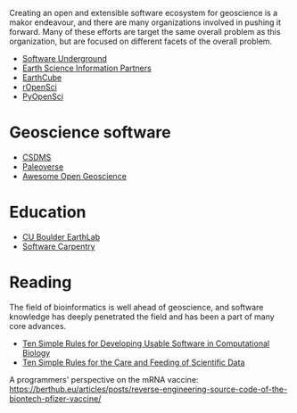 Creating an open and extensible software ecosystem for geoscience is a makor endeavour, and there are many organizations involved in pushing it forward. Many of these efforts are target the same overall problem as this organization, but are focused on different facets of the overall problem.

- [Software Underground](https://softwareunderground.org/)
- [Earth Science Information Partners](https://www.esipfed.org/)
- [EarthCube](https://www.earthcube.org/)
- [rOpenSci](https://ropensci.org/)
- [PyOpenSci](https://www.pyopensci.org/)

# Geoscience software

- [CSDMS](https://csdms.colorado.edu/wiki/Main_Page)
- [Paleoverse](https://paleoverse.org/)
- [Awesome Open Geoscience](https://github.com/softwareunderground/awesome-open-geoscience)

# Education

- [CU Boulder EarthLab](https://www.earthdatascience.org/)
- [Software Carpentry](https://software-carpentry.org/)

# Reading

The field of bioinformatics is well ahead of geoscience, and software knowledge
has deeply penetrated the field and has been a part of many core advances.

- [Ten Simple Rules for Developing Usable Software in Computational Biology](https://journals.plos.org/ploscompbiol/article?id=10.1371/journal.pcbi.1005265)
- [Ten Simple Rules for the Care and Feeding of Scientific Data](https://journals.plos.org/ploscompbiol/article?id=10.1371/journal.pcbi.1003542)

A programmers' perspective on the mRNA vaccine:
https://berthub.eu/articles/posts/reverse-engineering-source-code-of-the-biontech-pfizer-vaccine/
